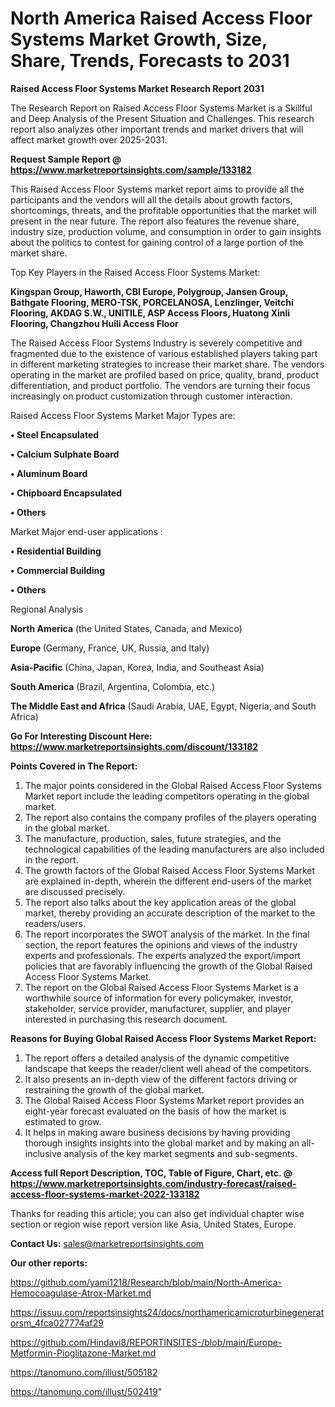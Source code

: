 # North America Raised Access Floor Systems Market Growth, Size, Share, Trends, Forecasts to 2031

<strong>Raised Access Floor Systems Market Research Report 2031</strong>

The Research Report on Raised Access Floor Systems Market is a Skillful and Deep Analysis of the Present Situation and Challenges. This research report also analyzes other important trends and market drivers that will affect market growth over 2025-2031.

<strong>Request Sample Report @ <a href=https://www.marketreportsinsights.com/sample/133182>https://www.marketreportsinsights.com/sample/133182</a></strong>

This Raised Access Floor Systems market report aims to provide all the participants and the vendors will all the details about growth factors, shortcomings, threats, and the profitable opportunities that the market will present in the near future. The report also features the revenue share, industry size, production volume, and consumption in order to gain insights about the politics to contest for gaining control of a large portion of the market share.

Top Key Players in the Raised Access Floor Systems Market:

<strong>Kingspan Group, Haworth, CBI Europe, Polygroup, Jansen Group, Bathgate Flooring, MERO-TSK, PORCELANOSA, Lenzlinger, Veitchi Flooring, AKDAG S.W., UNITILE, ASP Access Floors, Huatong Xinli Flooring, Changzhou Huili Access Floor</strong>

The Raised Access Floor Systems Industry is severely competitive and fragmented due to the existence of various established players taking part in different marketing strategies to increase their market share. The vendors operating in the market are profiled based on price, quality, brand, product differentiation, and product portfolio. The vendors are turning their focus increasingly on product customization through customer interaction.

Raised Access Floor Systems Market Major Types are:

<strong>• Steel Encapsulated

• Calcium Sulphate Board

• Aluminum Board

• Chipboard Encapsulated

• Others</strong>

Market Major end-user applications :

<strong>• Residential Building

• Commercial Building

• Others</strong>

Regional Analysis

</u><strong><b>North America</b></strong> (the United States, Canada, and Mexico)

<strong><b>Europe </b></strong>(Germany, France, UK, Russia, and Italy)

<strong><b>Asia-Pacific</b></strong> (China, Japan, Korea, India, and Southeast Asia)

<strong><b>South America</b></strong> (Brazil, Argentina, Colombia, etc.)

<strong><b>The Middle East and Africa</b></strong> (Saudi Arabia, UAE, Egypt, Nigeria, and South Africa)

<strong>Go For Interesting Discount Here: <a href=https://www.marketreportsinsights.com/discount/133182>https://www.marketreportsinsights.com/discount/133182</a></strong>

<strong>Points Covered in The Report:</strong>
<ol>
  <li>The major points considered in the Global Raised Access Floor Systems Market report include the leading competitors operating in the global market.</li>
  <li>The report also contains the company profiles of the players operating in the global market.</li>
  <li>The manufacture, production, sales, future strategies, and the technological capabilities of the leading manufacturers are also included in the report.</li>
  <li>The growth factors of the Global Raised Access Floor Systems Market are explained in-depth, wherein the different end-users of the market are discussed precisely.</li>
  <li>The report also talks about the key application areas of the global market, thereby providing an accurate description of the market to the readers/users.</li>
  <li>The report incorporates the SWOT analysis of the market. In the final section, the report features the opinions and views of the industry experts and professionals. The experts analyzed the export/import policies that are favorably influencing the growth of the Global Raised Access Floor Systems Market.</li>
  <li>The report on the Global Raised Access Floor Systems Market is a worthwhile source of information for every policymaker, investor, stakeholder, service provider, manufacturer, supplier, and player interested in purchasing this research document.</li>
</ol>
<strong>Reasons for Buying Global Raised Access Floor Systems Market Report:</strong>

<ol>
  <li>The report offers a detailed analysis of the dynamic competitive landscape that keeps the reader/client well ahead of the competitors.</li>
  <li>It also presents an in-depth view of the different factors driving or restraining the growth of the global market.</li>
  <li>The Global Raised Access Floor Systems Market report provides an eight-year forecast evaluated on the basis of how the market is estimated to grow.</li>
  <li>It helps in making aware business decisions by having providing thorough insights insights into the global market and by making an all-inclusive analysis of the key market segments and sub-segments.</li>
</ol>
<strong>Access full Report Description, TOC, Table of Figure, Chart, etc. @ <a href=https://www.marketreportsinsights.com/industry-forecast/raised-access-floor-systems-market-2022-133182>https://www.marketreportsinsights.com/industry-forecast/raised-access-floor-systems-market-2022-133182</a></strong>


Thanks for reading this article; you can also get individual chapter wise section or region wise report version like Asia, United States, Europe.

<strong>Contact Us:</strong>
sales@marketreportsinsights.com

<strong>Our other reports:</strong>

<a href=https://github.com/yami1218/Research/blob/main/North-America-Hemocoagulase-Atrox-Market.md>https://github.com/yami1218/Research/blob/main/North-America-Hemocoagulase-Atrox-Market.md</a>

<a href=https://issuu.com/reportsinsights24/docs/northamericamicroturbinegeneratorsm_4fca027774af29>https://issuu.com/reportsinsights24/docs/northamericamicroturbinegeneratorsm_4fca027774af29</a>

<a href=https://github.com/Hindavi8/REPORTINSITES-/blob/main/Europe-Metformin-Pioglitazone-Market.md>https://github.com/Hindavi8/REPORTINSITES-/blob/main/Europe-Metformin-Pioglitazone-Market.md</a>

<a href=https://tanomuno.com/illust/505182>https://tanomuno.com/illust/505182</a>

<a href=https://tanomuno.com/illust/502419>https://tanomuno.com/illust/502419</a>"
